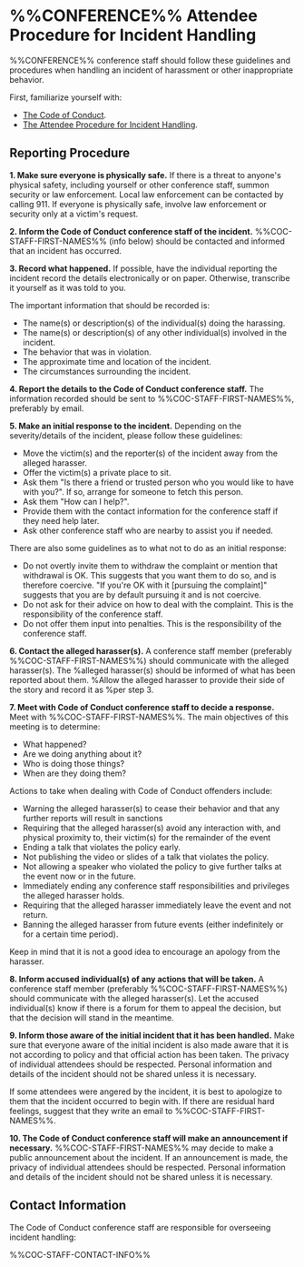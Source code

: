 %%CONFERENCE%% Attendee Procedure for Incident Handling
===============================================

%%CONFERENCE%% conference staff should follow these guidelines and procedures when handling
an incident of harassment or other inappropriate behavior.

First, familiarize yourself with:

- [The Code of Conduct](%%REPO%%/code_of_conduct.md).
- [The Attendee Procedure for Incident Handling](%%REPO%%/attendee_procedure_for_incident_handling.md).

Reporting Procedure
-------------------

**1. Make sure everyone is physically safe.** If there is a threat to anyone's
physical safety, including yourself or other conference staff, summon security
or law enforcement. Local law enforcement can be contacted by calling 911. If
everyone is physically safe, involve law enforcement or security only at a
victim's request. 

**2. Inform the Code of Conduct conference staff of the incident.**
%%COC-STAFF-FIRST-NAMES%% (info below) should be contacted and informed
that an incident has occurred. 

**3. Record what happened.** If possible, have the individual reporting the
incident record the details electronically or on paper. Otherwise, transcribe
it yourself as it was told to you.

The important information that should be recorded is:

- The name(s) or description(s) of the individual(s) doing the harassing.
- The name(s) or description(s) of any other individual(s) involved in the
    incident.
- The behavior that was in violation.
- The approximate time and location of the incident.
- The circumstances surrounding the incident.

**4. Report the details to the Code of Conduct conference staff.** The
information recorded should be sent to %%COC-STAFF-FIRST-NAMES%%, preferably by
email.

**5. Make an initial response to the incident.** Depending on the
severity/details of the incident, please follow these guidelines:

- Move the victim(s) and the reporter(s) of the incident away from the alleged
    harasser.
- Offer the victim(s) a private place to sit.
- Ask them "Is there a friend or trusted person who you would like to have with
    you?". If so, arrange for someone to fetch this person.
- Ask them "How can I help?".
- Provide them with the contact information for the conference staff if they
    need help later.
- Ask other conference staff who are nearby to assist you if needed. 

There are also some guidelines as to what not to do as an initial response:

- Do not overtly invite them to withdraw the complaint or mention that
    withdrawal is OK. This suggests that you want them to do so, and is
    therefore coercive. "If you're OK with it [pursuing the complaint]"
    suggests that you are by default pursuing it and is not coercive.
- Do not ask for their advice on how to deal with the complaint. This is the
    responsibility of the conference staff.
- Do not offer them input into penalties. This is the responsibility of the
    conference staff. 

**6. Contact the alleged harasser(s).** A conference staff member (preferably
%%COC-STAFF-FIRST-NAMES%%) should communicate with the alleged harasser(s). The
%alleged harasser(s) should be informed of what has been reported about them.
%Allow the alleged harasser to provide their side of the story and record it as
%per step 3.

**7. Meet with Code of Conduct conference staff to decide a response.** Meet
with %%COC-STAFF-FIRST-NAMES%%. The main objectives of this meeting is to
determine:

- What happened?
- Are we doing anything about it?
- Who is doing those things?
- When are they doing them?

Actions to take when dealing with Code of Conduct offenders include:

- Warning the alleged harasser(s) to cease their behavior and that any further
    reports will result in sanctions
- Requiring that the alleged harasser(s) avoid any interaction with, and
    physical proximity to, their victim(s) for the remainder of the event
- Ending a talk that violates the policy early.
- Not publishing the video or slides of a talk that violates the policy.
- Not allowing a speaker who violated the policy to give further talks at the
    event now or in the future.
- Immediately ending any conference staff responsibilities and privileges the
    alleged harasser holds.
- Requiring that the alleged harasser immediately leave the event and not return.
- Banning the alleged harasser from future events (either indefinitely or for a
    certain time period).

Keep in mind that it is not a good idea to encourage an apology from the
harasser.

**8. Inform accused individual(s) of any actions that will be taken.** A
conference staff member (preferably %%COC-STAFF-FIRST-NAMES%%) should
communicate with the alleged harasser(s). Let the accused individual(s) know if
there is a forum for them to appeal the decision, but that the decision will
stand in the meantime.

**9. Inform those aware of the initial incident that it has been handled.** 
Make sure that everyone aware of the initial incident is also made aware that
it is not according to policy and that official action has been taken. The
privacy of individual attendees should be respected. Personal information and
details of the incident should not be shared unless it is necessary.

If some attendees were angered by the incident, it is best to apologize to them
that the incident occurred to begin with. If there are residual hard feelings,
suggest that they write an email to %%COC-STAFF-FIRST-NAMES%%.

**10. The Code of Conduct conference staff will make an announcement if
necessary.** %%COC-STAFF-FIRST-NAMES%% may decide to make a
public announcement about the incident. If an announcement is made, the privacy
of individual attendees should be respected. Personal information and details
of the incident should not be shared unless it is necessary.

Contact Information
-------------------

The Code of Conduct conference staff are responsible for overseeing incident
handling:

%%COC-STAFF-CONTACT-INFO%%

